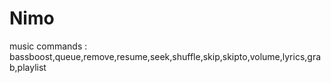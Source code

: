 # Nimo

music commands : bassboost,queue,remove,resume,seek,shuffle,skip,skipto,volume,lyrics,grab,playlist
